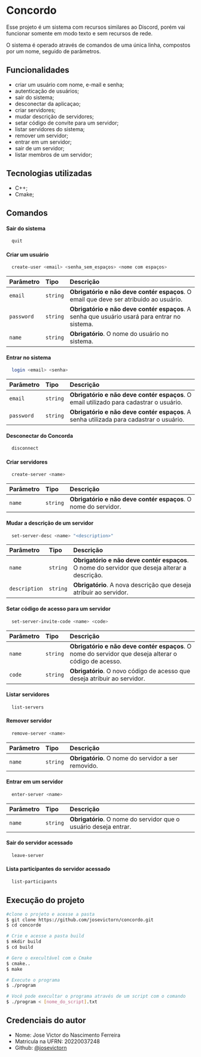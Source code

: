 
# Concordo

Esse projeto é um sistema com recursos similares ao Discord, porém vai funcionar somente em modo texto e sem recursos de rede.

O sistema é operado através de comandos de uma única linha, compostos por um nome, seguido de parâmetros.

## Funcionalidades

- criar um usuário com nome, e-mail e senha;
- autenticação de usuários;
- sair do sistema;
- desconectar da aplicaçao;
- criar servidores;
- mudar descrição de servidores;
- setar código de convite para um servidor;
- listar servidores do sistema;
- remover um servidor;
- entrar em um servidor;
- sair de um servidor;
- listar membros de um servidor;

## Tecnologias utilizadas

- C++;
- Cmake;

## Comandos

#### Sair do sistema

```bash
  quit
```

#### Criar um usuário

```bash
  create-user <email> <senha_sem_espaços> <nome com espaços>
```
| Parâmetro   | Tipo       | Descrição                           |
| :---------- | :--------- | :---------------------------------- |
| `email` | `string` | **Obrigatório e não deve contér espaços**. O email que deve ser atribuido ao usuário. |
| `password` | `string` | **Obrigatório e não deve contér espaços**. A senha que usuário usará para entrar no sistema. |
| `name` | `string` | **Obrigatório**. O nome do usuário no sistema. |

#### Entrar no sistema

```bash
  login <email> <senha>
```
| Parâmetro   | Tipo       | Descrição                           |
| :---------- | :--------- | :---------------------------------- |
| `email` | `string` | **Obrigatório e não deve contér espaços**. O email utilizado para cadastrar o usuário. |
| `password` | `string` | **Obrigatório e não deve contér espaços**. A senha utilizada para cadastrar o usuário. |

#### Desconectar do Concorda

```bash
  disconnect
```

#### Criar servidores

```bash
  create-server <name>
```

| Parâmetro   | Tipo       | Descrição                                   |
| :---------- | :--------- | :------------------------------------------ |
| `name`      | `string` | **Obrigatório e não deve contér espaços**. O nome do servidor. |

#### Mudar a descrição de um servidor

```bash
  set-server-desc <name> "<description>"
```

| Parâmetro   | Tipo       | Descrição                           |
| :---------- | :--------- | :---------------------------------- |
| `name` | `string` | **Obrigatório e não deve contér espaços**. O nome do servidor que deseja alterar a descrição. |
| `description` | `string` | **Obrigatório**. A nova descrição que deseja atribuir ao servidor. |

#### Setar código de acesso para um servidor

```bash
  set-server-invite-code <name> <code>
```

| Parâmetro   | Tipo       | Descrição                           |
| :---------- | :--------- | :---------------------------------- |
| `name` | `string` | **Obrigatório e não deve contér espaços**. O nome do servidor que deseja alterar o código de acesso. |
| `code` | `string` | **Obrigatório**. O novo código de acesso que deseja atribuir ao servidor. |

#### Listar servidores

```bash
  list-servers
```

#### Remover servidor

```bash
  remove-server <name>
```

| Parâmetro   | Tipo       | Descrição                                   |
| :---------- | :--------- | :------------------------------------------ |
| `name`      | `string` | **Obrigatório**. O nome do servidor a ser removido. |

#### Entrar em um servidor

```bash
  enter-server <name>
```

| Parâmetro   | Tipo       | Descrição                                   |
| :---------- | :--------- | :------------------------------------------ |
| `name`      | `string` | **Obrigatório**. O nome do servidor que o usuário deseja entrar. |

#### Sair do servidor acessado

```bash
  leave-server
```

#### Lista participantes do servidor acessado

```bash
  list-participants
```

## Execução do projeto

```bash
#clone o projeto e acesse a pasta
$ git clone https://github.com/josevictorn/concordo.git
$ cd concorde

# Crie e acesse a pasta build
$ mkdir build
$ cd build

# Gere o execultável com o Cmake
$ cmake..
$ make

# Execute o programa
$ ./program

# Você pode execultar o programa através de um script com o comando
$ ./program < [nome_do_script].txt
```

## Credenciais do autor

- Nome: Jose Victor do Nascimento Ferreira
- Matricula na UFRN: 20220037248
- Github: [@josevictorn](https://github.com/josevictorn)
